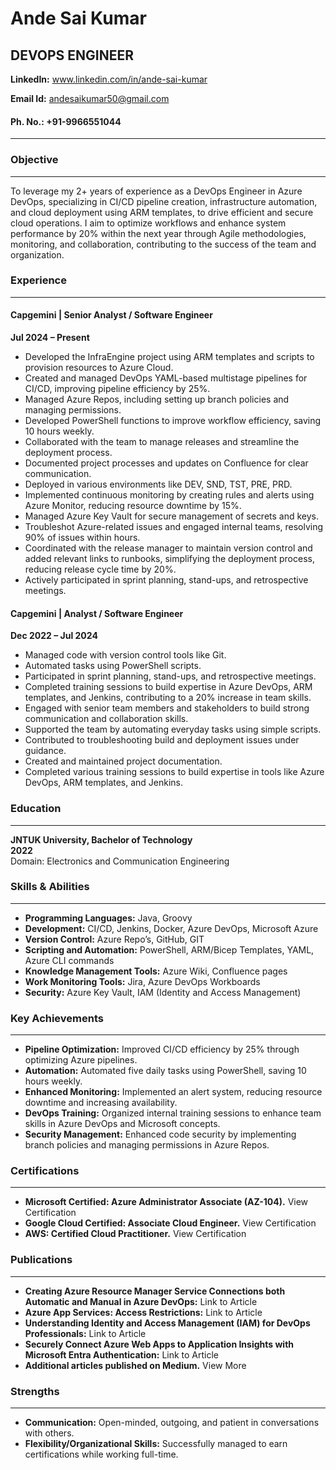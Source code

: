 # Ande Sai Kumar
## **DEVOPS ENGINEER**

**LinkedIn:** www.linkedin.com/in/ande-sai-kumar

**Email Id:** andesaikumar50@gmail.com

#### **Ph. No.:** +91-9966551044
---


### **Objective**
---
To leverage my 2+ years of experience as a DevOps Engineer in Azure DevOps, specializing in CI/CD 
pipeline creation, infrastructure automation, and cloud deployment using ARM templates, to drive efficient 
and secure cloud operations. I aim to optimize workflows and enhance system performance by 20% 
within the next year through Agile methodologies, monitoring, and collaboration, contributing to the 
success of the team and organization.

### **Experience**
---
#### Capgemini | Senior Analyst / Software Engineer 
**Jul 2024 – Present**
- Developed the InfraEngine project using ARM templates and scripts to provision resources to Azure Cloud.
- Created and managed DevOps YAML-based multistage pipelines for CI/CD, improving pipeline efficiency by 25%.
- Managed Azure Repos, including setting up branch policies and managing permissions.
- Developed PowerShell functions to improve workflow efficiency, saving 10 hours weekly.
- Collaborated with the team to manage releases and streamline the deployment process.
- Documented project processes and updates on Confluence for clear communication.
- Deployed in various environments like DEV, SND, TST, PRE, PRD.
- Implemented continuous monitoring by creating rules and alerts using Azure Monitor, reducing resource downtime by 15%.
- Managed Azure Key Vault for secure management of secrets and keys.
- Troubleshot Azure-related issues and engaged internal teams, resolving 90% of issues within hours.
- Coordinated with the release manager to maintain version control and added relevant links to runbooks, simplifying the deployment process, reducing release cycle time by 20%.
- Actively participated in sprint planning, stand-ups, and retrospective meetings.

#### Capgemini | Analyst / Software Engineer
**Dec 2022 – Jul 2024**

- Managed code with version control tools like Git.
- Automated tasks using PowerShell scripts.
- Participated in sprint planning, stand-ups, and retrospective meetings.
- Completed training sessions to build expertise in Azure DevOps, ARM templates, and Jenkins, contributing to a 20% increase in team skills.
- Engaged with senior team members and stakeholders to build strong communication and collaboration skills.
- Supported the team by automating everyday tasks using simple scripts.
- Contributed to troubleshooting build and deployment issues under guidance.
- Created and maintained project documentation.
- Completed various training sessions to build expertise in tools like Azure DevOps, ARM templates, and Jenkins.

### Education
---
**JNTUK University, Bachelor of Technology**  
**2022**  
Domain: Electronics and Communication Engineering

### Skills & Abilities
---
- **Programming Languages:** Java, Groovy
- **Development:** CI/CD, Jenkins, Docker, Azure DevOps, Microsoft Azure
- **Version Control:** Azure Repo’s, GitHub, GIT
- **Scripting and Automation:** PowerShell, ARM/Bicep Templates, YAML, Azure CLI commands
- **Knowledge Management Tools:** Azure Wiki, Confluence pages
- **Work Monitoring Tools:** Jira, Azure DevOps Workboards
- **Security:** Azure Key Vault, IAM (Identity and Access Management)

### Key Achievements
---
- **Pipeline Optimization:** Improved CI/CD efficiency by 25% through optimizing Azure pipelines.
- **Automation:** Automated five daily tasks using PowerShell, saving 10 hours weekly.
- **Enhanced Monitoring:** Implemented an alert system, reducing resource downtime and increasing availability.
- **DevOps Training:** Organized internal training sessions to enhance team skills in Azure DevOps and Microsoft concepts.
- **Security Management:** Enhanced code security by implementing branch policies and managing permissions in Azure Repos.

### Certifications
---
- **Microsoft Certified: Azure Administrator Associate (AZ-104).** View Certification
- **Google Cloud Certified: Associate Cloud Engineer.** View Certification
- **AWS: Certified Cloud Practitioner.** View Certification

### Publications
---
- **Creating Azure Resource Manager Service Connections both Automatic and Manual in Azure DevOps:** Link to Article
- **Azure App Services: Access Restrictions:** Link to Article
- **Understanding Identity and Access Management (IAM) for DevOps Professionals:** Link to Article
- **Securely Connect Azure Web Apps to Application Insights with Microsoft Entra Authentication:** Link to Article
- **Additional articles published on Medium.** View More

### Strengths
---
- **Communication:** Open-minded, outgoing, and patient in conversations with others.
- **Flexibility/Organizational Skills:** Successfully managed to earn certifications while working full-time.

